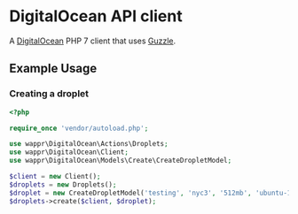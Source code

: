 # DigitalOcean API client

A [DigitalOcean](https://m.do.co/c/97ced4f9088d) PHP 7 client that uses [Guzzle](https://github.com/guzzle/guzzle).

## Example Usage

### Creating a droplet

```php
<?php

require_once 'vendor/autoload.php';

use wappr\DigitalOcean\Actions\Droplets;
use wappr\DigitalOcean\Client;
use wappr\DigitalOcean\Models\Create\CreateDropletModel;

$client = new Client();
$droplets = new Droplets();
$droplet = new CreateDropletModel('testing', 'nyc3', '512mb', 'ubuntu-14-04-x64');
$droplets->create($client, $droplet);
```
